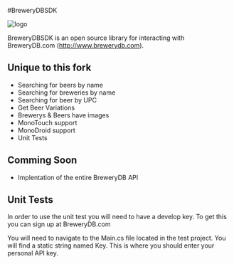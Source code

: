 #BreweryDBSDK

![logo](http://www.pintlabs.com/wp-content/uploads/2011/05/Brewery-DB_finals-05-100x430.png) 


BreweryDBSDK is an open source library for interacting with BreweryDB.com (http://www.brewerydb.com).


## Unique to this fork


* Searching for beers by name
* Searching for breweries by name
* Searching for beer by UPC
* Get Beer Variations 
* Brewerys & Beers have images
* MonoTouch support
* MonoDroid support
* Unit Tests

## Comming Soon

* Implentation of the entire BreweryDB API


## Unit Tests

In order to use the unit test you will need to have a develop key. To get this you can sign up at BreweryDB.com

You will need to navigate to the Main.cs file located in the test project. You will find a static string named Key. This is where you should enter your personal API key.

